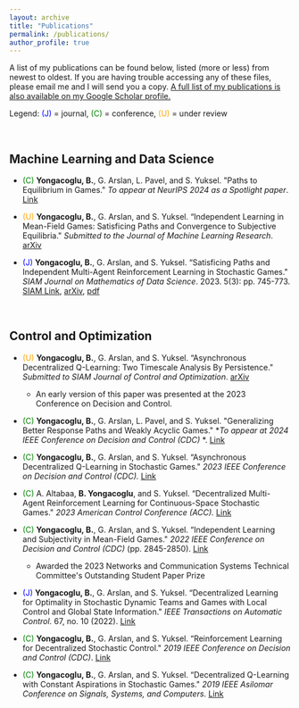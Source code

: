 ```yaml
---
layout: archive
title: "Publications"
permalink: /publications/
author_profile: true
---
```


A list of my publications can be found below, listed (more or less) from newest to oldest. If you are having trouble accessing any of these files, please email me and I will send you a copy. [A full list of my publications is also available on my Google Scholar profile.](https://scholar.google.com/citations?user=SbLefpQAAAAJ)

Legend: <font color='blue'>(J)</font> = journal, <font color='green'>(C)</font> = conference, <font color='orange'>(U)</font> = under review

<br>

## Machine Learning and Data Science

- <font color='green'>(C)</font> **Yongacoglu, B.**, G. Arslan, L. Pavel, and S. Yuksel. "Paths to Equilibrium in Games." *To appear at NeurIPS 2024 as a Spotlight paper*. [Link](https://arxiv.org/abs/2403.18079)

- <font color='orange'>(U)</font> **Yongacoglu, B.**, G. Arslan, and S. Yuksel. “Independent Learning in Mean-Field Games: Satisficing Paths and Convergence to Subjective Equilibria." *Submitted to the Journal of Machine Learning Research*. [arXiv](https://arxiv.org/abs/2209.05703)

- <font color='blue'>(J)</font> **Yongacoglu, B.**, G. Arslan, and S. Yuksel. “Satisficing Paths and Independent Multi-Agent Reinforcement Learning in Stochastic Games." *SIAM Journal on Mathematics of Data Science*. 2023. 5(3): pp. 745-773. [SIAM Link](https://epubs.siam.org/doi/abs/10.1137/22M1515112), [arXiv](https://arxiv.org/abs/2110.04638), [pdf](http://yongac.github.io/files/satisficing.pdf)



<br>

## Control and Optimization

- <font color='orange'>(U)</font> **Yongacoglu, B.**, G. Arslan, and S. Yuksel. “Asynchronous Decentralized Q-Learning: Two Timescale Analysis By Persistence." *Submitted to SIAM Journal of Control and Optimization*. [arXiv](https://arxiv.org/abs/2308.03239)
  * An early version of this paper was presented at the 2023 Conference on Decision and Control.

- <font color='green'>(C)</font> **Yongacoglu, B.**, G. Arslan, L. Pavel, and S. Yuksel. "Generalizing Better Response Paths and Weakly Acyclic Games." **To appear at 2024 IEEE Conference on Decision and Control (CDC)* *. [Link](https://arxiv.org/abs/2403.18086)

- <font color='green'>(C)</font> **Yongacoglu, B.**, G. Arslan, and S. Yuksel. “Asynchronous Decentralized Q-Learning in Stochastic Games." *2023 IEEE Conference on Decision and Control (CDC).* [Link](https://ieeexplore.ieee.org/document/10383194)


- <font color='green'>(C)</font> A. Altabaa, **B. Yongacoglu**, and S. Yuksel. “Decentralized Multi-Agent Reinforcement Learning for Continuous-Space Stochastic Games." *2023 American Control Conference (ACC).* [Link](https://ieeexplore.ieee.org/document/10155828)


- <font color='green'>(C)</font> **Yongacoglu, B.**, G. Arslan, and S. Yuksel. “Independent Learning and Subjectivity in Mean-Field Games." *2022 IEEE Conference on Decision and Control (CDC)* (pp. 2845-2850). [Link](https://ieeexplore.ieee.org/document/9992399)
  * Awarded the 2023 Networks and Communication Systems Technical Committee's Outstanding Student Paper Prize


- <font color='blue'>(J)</font> **Yongacoglu, B.**, G. Arslan, and S. Yuksel. “Decentralized Learning for Optimality in Stochastic Dynamic Teams and Games with Local Control and Global State Information." *IEEE Transactions on Automatic Control.* 67, no. 10 (2022). [Link](https://ieeexplore.ieee.org/document/9580732)

 
- <font color='green'>(C)</font> **Yongacoglu, B.**, G. Arslan, and S. Yuksel. “Reinforcement Learning for Decentralized Stochastic Control." *2019 IEEE Conference on Decision and Control (CDC)*. [Link](https://ieeexplore.ieee.org/document/9030158)

- <font color='green'>(C)</font> **Yongacoglu, B.**, G. Arslan, and S. Yuksel. “Decentralized Q-Learning with Constant Aspirations in Stochastic Games." *2019 IEEE Asilomar Conference on Signals, Systems, and Computers*. [Link](https://ieeexplore.ieee.org/document/9049021)


